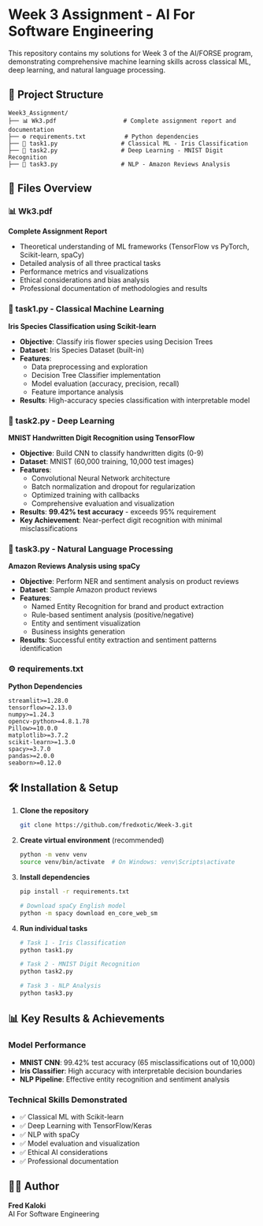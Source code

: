 # Week 3 Assignment - AI For Software Engineering

This repository contains my solutions for Week 3 of the AI/FORSE program, demonstrating comprehensive machine learning skills across classical ML, deep learning, and natural language processing.

## 📁 Project Structure

```
Week3_Assignment/
├── 📊 Wk3.pdf                   # Complete assignment report and documentation
├── ⚙️ requirements.txt           # Python dependencies
├── 🌸 task1.py                  # Classical ML - Iris Classification
├── 🔢 task2.py                  # Deep Learning - MNIST Digit Recognition  
├── 💬 task3.py                  # NLP - Amazon Reviews Analysis
```

## 🚀 Files Overview

### **📊 Wk3.pdf** 
**Complete Assignment Report**
- Theoretical understanding of ML frameworks (TensorFlow vs PyTorch, Scikit-learn, spaCy)
- Detailed analysis of all three practical tasks
- Performance metrics and visualizations
- Ethical considerations and bias analysis
- Professional documentation of methodologies and results

### **🌺 task1.py - Classical Machine Learning**
**Iris Species Classification using Scikit-learn**
- **Objective**: Classify iris flower species using Decision Trees
- **Dataset**: Iris Species Dataset (built-in)
- **Features**: 
  - Data preprocessing and exploration
  - Decision Tree Classifier implementation
  - Model evaluation (accuracy, precision, recall)
  - Feature importance analysis
- **Results**: High-accuracy species classification with interpretable model

### **🔢 task2.py - Deep Learning** 
**MNIST Handwritten Digit Recognition using TensorFlow**
- **Objective**: Build CNN to classify handwritten digits (0-9)
- **Dataset**: MNIST (60,000 training, 10,000 test images)
- **Features**:
  - Convolutional Neural Network architecture
  - Batch normalization and dropout for regularization
  - Optimized training with callbacks
  - Comprehensive evaluation and visualization
- **Results**: **99.42% test accuracy** - exceeds 95% requirement
- **Key Achievement**: Near-perfect digit recognition with minimal misclassifications

### **💬 task3.py - Natural Language Processing**
**Amazon Reviews Analysis using spaCy**
- **Objective**: Perform NER and sentiment analysis on product reviews
- **Dataset**: Sample Amazon product reviews
- **Features**:
  - Named Entity Recognition for brand and product extraction
  - Rule-based sentiment analysis (positive/negative)
  - Entity and sentiment visualization
  - Business insights generation
- **Results**: Successful entity extraction and sentiment patterns identification

### **⚙️ requirements.txt**
**Python Dependencies**
```
streamlit>=1.28.0
tensorflow>=2.13.0
numpy>=1.24.3
opencv-python>=4.8.1.78
Pillow>=10.0.0
matplotlib>=3.7.2
scikit-learn>=1.3.0
spacy>=3.7.0
pandas>=2.0.0
seaborn>=0.12.0
```

## 🛠️ Installation & Setup

1. **Clone the repository**
   ```bash
   git clone https://github.com/fredxotic/Week-3.git
   ```

2. **Create virtual environment** (recommended)
   ```bash
   python -m venv venv
   source venv/bin/activate  # On Windows: venv\Scripts\activate
   ```

3. **Install dependencies**
   ```bash
   pip install -r requirements.txt
   
   # Download spaCy English model
   python -m spacy download en_core_web_sm
   ```

4. **Run individual tasks**
   ```bash
   # Task 1 - Iris Classification
   python task1.py
   
   # Task 2 - MNIST Digit Recognition
   python task2.py
   
   # Task 3 - NLP Analysis
   python task3.py
   ```

## 📊 Key Results & Achievements

### **Model Performance**
- **MNIST CNN**: 99.42% test accuracy (65 misclassifications out of 10,000)
- **Iris Classifier**: High accuracy with interpretable decision boundaries
- **NLP Pipeline**: Effective entity recognition and sentiment analysis

### **Technical Skills Demonstrated**
- ✅ Classical ML with Scikit-learn
- ✅ Deep Learning with TensorFlow/Keras
- ✅ NLP with spaCy
- ✅ Model evaluation and visualization
- ✅ Ethical AI considerations
- ✅ Professional documentation

## 👨‍💻 Author

**Fred Kaloki**  
AI For Software Engineering  
